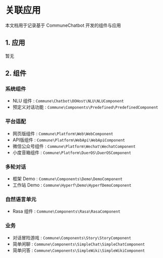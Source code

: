 # 关联应用

本文档用于记录基于 CommuneChatbot 开发的组件与应用


## 1. 应用

暂无

## 2. 组件

### 系统组件

- NLU 组件 : ```Commune\Chatbot\OOHost\NLU\NLUComponent```
- 预定义对话功能 : ```Commune\Components\Predefined\PredefinedComponent```

### 平台适配

- 网页版组件 : ```Commune\Platform\Web\WebComponent```
- API版组件 : ```Commune\Platform\WebApi\WebApiComponent```
- 微信公众号组件 : ```Commune\Platform\Wechat\WechatComponent```
- 小度音箱组件 : ```Commune\Platform\DuerOS\DuerOSComponent```

### 多轮对话

- 框架 Demo : ```Commune\Components\Demo\DemoComponent```
- 工作站 Demo : ```Commune\Hyperf\Demo\HyperfDemoComponent```

### 自然语言单元

- Rasa 组件 : ```Commune\Components\Rasa\RasaComponent```

### 业务

- 对话冒险游戏 : ```Commune\Components\Story\StoryComponent```
- 简单闲聊 : ```Commune\Components\SimpleChat\SimpleChatComponent```
- 简单问答 : ```Commune\Components\SimpleWiki\SimpleWikiComponent```

